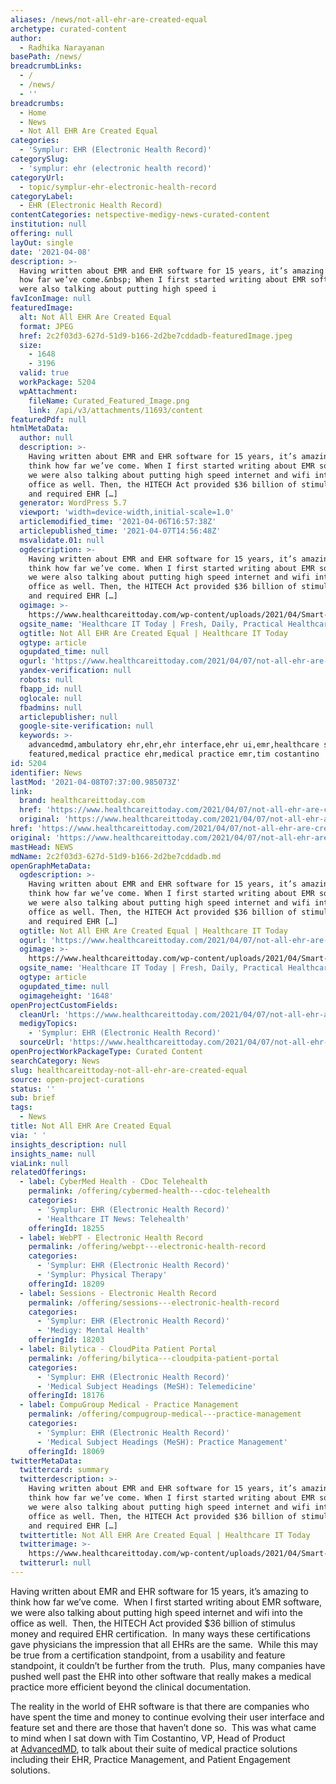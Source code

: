 ```yaml
---
aliases: /news/not-all-ehr-are-created-equal
archetype: curated-content
author:
  - Radhika Narayanan
basePath: /news/
breadcrumbLinks:
  - /
  - /news/
  - ''
breadcrumbs:
  - Home
  - News
  - Not All EHR Are Created Equal
categories:
  - 'Symplur: EHR (Electronic Health Record)'
categorySlug:
  - 'symplur: ehr (electronic health record)'
categoryUrl:
  - topic/symplur-ehr-electronic-health-record
categoryLabel:
  - EHR (Electronic Health Record)
contentCategories: netspective-medigy-news-curated-content
institution: null
offering: null
layOut: single
date: '2021-04-08'
description: >-
  Having written about EMR and EHR software for 15 years, it’s amazing to think
  how far we’ve come.&nbsp; When I first started writing about EMR software, we
  were also talking about putting high speed i
favIconImage: null
featuredImage:
  alt: Not All EHR Are Created Equal
  format: JPEG
  href: 2c2f03d3-627d-51d9-b166-2d2be7cddadb-featuredImage.jpeg
  size:
    - 1648
    - 3196
  valid: true
  workPackage: 5204
  wpAttachment:
    fileName: Curated_Featured_Image.png
    link: /api/v3/attachments/11693/content
featuredPdf: null
htmlMetaData:
  author: null
  description: >-
    Having written about EMR and EHR software for 15 years, it’s amazing to
    think how far we’ve come. When I first started writing about EMR software,
    we were also talking about putting high speed internet and wifi into the
    office as well. Then, the HITECH Act provided $36 billion of stimulus money
    and required EHR […]
  generator: WordPress 5.7
  viewport: 'width=device-width,initial-scale=1.0'
  articlemodified_time: '2021-04-06T16:57:38Z'
  articlepublished_time: '2021-04-07T14:56:48Z'
  msvalidate.01: null
  ogdescription: >-
    Having written about EMR and EHR software for 15 years, it’s amazing to
    think how far we’ve come. When I first started writing about EMR software,
    we were also talking about putting high speed internet and wifi into the
    office as well. Then, the HITECH Act provided $36 billion of stimulus money
    and required EHR […]
  ogimage: >-
    https://www.healthcareittoday.com/wp-content/uploads/2021/04/Smart-EHR-Dashboard-2-edit.png
  ogsite_name: 'Healthcare IT Today | Fresh, Daily, Practical Healthcare IT Insights'
  ogtitle: Not All EHR Are Created Equal | Healthcare IT Today
  ogtype: article
  ogupdated_time: null
  ogurl: 'https://www.healthcareittoday.com/2021/04/07/not-all-ehr-are-created-equal/'
  yandex-verification: null
  robots: null
  fbapp_id: null
  oglocale: null
  fbadmins: null
  articlepublisher: null
  google-site-verification: null
  keywords: >-
    advancedmd,ambulatory ehr,ehr,ehr interface,ehr ui,emr,healthcare scene
    featured,medical practice ehr,medical practice emr,tim costantino
id: 5204
identifier: News
lastMod: '2021-04-08T07:37:00.985073Z'
link:
  brand: healthcareittoday.com
  href: 'https://www.healthcareittoday.com/2021/04/07/not-all-ehr-are-created-equal/'
  original: 'https://www.healthcareittoday.com/2021/04/07/not-all-ehr-are-created-equal/'
href: 'https://www.healthcareittoday.com/2021/04/07/not-all-ehr-are-created-equal/'
original: 'https://www.healthcareittoday.com/2021/04/07/not-all-ehr-are-created-equal/'
mastHead: NEWS
mdName: 2c2f03d3-627d-51d9-b166-2d2be7cddadb.md
openGraphMetaData:
  ogdescription: >-
    Having written about EMR and EHR software for 15 years, it’s amazing to
    think how far we’ve come. When I first started writing about EMR software,
    we were also talking about putting high speed internet and wifi into the
    office as well. Then, the HITECH Act provided $36 billion of stimulus money
    and required EHR […]
  ogtitle: Not All EHR Are Created Equal | Healthcare IT Today
  ogurl: 'https://www.healthcareittoday.com/2021/04/07/not-all-ehr-are-created-equal/'
  ogimage: >-
    https://www.healthcareittoday.com/wp-content/uploads/2021/04/Smart-EHR-Dashboard-2-edit.png
  ogsite_name: 'Healthcare IT Today | Fresh, Daily, Practical Healthcare IT Insights'
  ogtype: article
  ogupdated_time: null
  ogimageheight: '1648'
openProjectCustomFields:
  cleanUrl: 'https://www.healthcareittoday.com/2021/04/07/not-all-ehr-are-created-equal/'
  medigyTopics:
    - 'Symplur: EHR (Electronic Health Record)'
  sourceUrl: 'https://www.healthcareittoday.com/2021/04/07/not-all-ehr-are-created-equal/'
openProjectWorkPackageType: Curated Content
searchCategory: News
slug: healthcareittoday-not-all-ehr-are-created-equal
source: open-project-curations
status: ''
sub: brief
tags:
  - News
title: Not All EHR Are Created Equal
via: ' '
insights_description: null
insights_name: null
viaLink: null
relatedOfferings:
  - label: CyberMed Health - CDoc Telehealth
    permalink: /offering/cybermed-health---cdoc-telehealth
    categories:
      - 'Symplur: EHR (Electronic Health Record)'
      - 'Healthcare IT News: Telehealth'
    offeringId: 18255
  - label: WebPT - Electronic Health Record
    permalink: /offering/webpt---electronic-health-record
    categories:
      - 'Symplur: EHR (Electronic Health Record)'
      - 'Symplur: Physical Therapy'
    offeringId: 18209
  - label: Sessions - Electronic Health Record
    permalink: /offering/sessions---electronic-health-record
    categories:
      - 'Symplur: EHR (Electronic Health Record)'
      - 'Medigy: Mental Health'
    offeringId: 18203
  - label: Bilytica - CloudPita Patient Portal
    permalink: /offering/bilytica---cloudpita-patient-portal
    categories:
      - 'Symplur: EHR (Electronic Health Record)'
      - 'Medical Subject Headings (MeSH): Telemedicine'
    offeringId: 18176
  - label: CompuGroup Medical - Practice Management
    permalink: /offering/compugroup-medical---practice-management
    categories:
      - 'Symplur: EHR (Electronic Health Record)'
      - 'Medical Subject Headings (MeSH): Practice Management'
    offeringId: 18069
twitterMetaData:
  twittercard: summary
  twitterdescription: >-
    Having written about EMR and EHR software for 15 years, it’s amazing to
    think how far we’ve come. When I first started writing about EMR software,
    we were also talking about putting high speed internet and wifi into the
    office as well. Then, the HITECH Act provided $36 billion of stimulus money
    and required EHR […]
  twittertitle: Not All EHR Are Created Equal | Healthcare IT Today
  twitterimage: >-
    https://www.healthcareittoday.com/wp-content/uploads/2021/04/Smart-EHR-Dashboard-2-edit.png
  twitterurl: null
---
```

<p>Having written about EMR and EHR software for 15 years, it’s amazing to think how far we’ve come.&nbsp; When I first started writing about EMR software, we were also talking about putting high speed internet and wifi into the office as well.&nbsp; Then, the HITECH Act provided $36 billion of stimulus money and required EHR certification.&nbsp; In many ways these certifications gave physicians the impression that all EHRs are the same.&nbsp; While this may be true from a certification standpoint, from a usability and feature standpoint, it couldn’t be further from the truth.&nbsp; Plus, many companies have pushed well past the EHR into other software that really makes a medical practice more efficient beyond the clinical documentation.</p><p>The reality in the world of EHR software is that there are companies who have spent the time and money to continue evolving their user interface and feature set and there are those that haven’t done so.&nbsp; This was what came to mind when I sat down with&nbsp;Tim Costantino, VP, Head of Product at&nbsp;<a href="https://www.advancedmd.com/">AdvancedMD</a>, to talk about their suite of medical practice solutions including their EHR, Practice Management, and Patient Engagement solutions.</p>